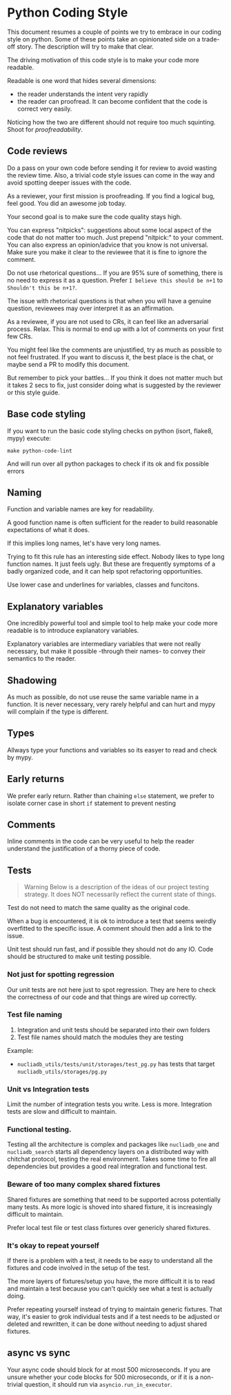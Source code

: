 # Python Coding Style

This document resumes a couple of points we try to embrace in our coding style on python. Some of these points take an opinionated side on a trade-off story.
The description will try to make that clear.

The driving motivation of this code style is to make your code more readable.

Readable is one word that hides several dimensions:

- the reader understands the intent very rapidly
- the reader can proofread. It can become confident that the code is correct very easily.

Noticing how the two are different should not require too much squinting.
Shoot for _proofreadability_.

## Code reviews

Do a pass on your own code before sending it for review to avoid wasting the review time.
Also, a trivial code style issues can come in the way and avoid spotting
deeper issues with the code.

As a reviewer, your first mission is proofreading. If you find a logical bug, feel good. You did an awesome job today.

Your second goal is to make sure the code quality stays high.

You can express "nitpicks": suggestions about some local aspect of the code that do not matter too much. Just prepend "nitpick:" to your comment.
You can also express an opinion/advice that you know is not universal.
Make sure you make it clear to the reviewee that it is fine to ignore the comment.

Do not use rhetorical questions... If you are 95% sure of something, there is no need to express it as a question.
Prefer `I believe this should be n+1` to `Shouldn't this be n+1?`.

The issue with rhetorical questions is that when you will have a genuine
question, reviewees may over interpret it as an affirmation.

As a reviewee, if you are not used to CRs, it can feel like an adversarial process. Relax. This is normal to end up with a lot of comments on your first few CRs.

You might feel like the comments are unjustified, try as much as possible to not feel frustrated.
If you want to discuss it, the best place is the chat, or maybe send a PR to modify this document.

But remember to pick your battles... If you think it does not matter much but it takes 2 secs to fix, just consider doing what is suggested by the reviewer or this style guide.

## Base code styling

If you want to run the basic code styling checks on python (isort, flake8, mypy) execute:

```
make python-code-lint
```

And will run over all python packages to check if its ok and fix possible errors

## Naming

Function and variable names are key for readability.

A good function name is often sufficient for the reader to build reasonable expectations of what it does.

If this implies long names, let's have very long names.

Trying to fit this rule has an interesting side effect.
Nobody likes to type long function names. It just feels ugly.
But these are frequently symptoms of a badly organized code, and it can
help spot refactoring opportunities.

Use lower case and underlines for variables, classes and funcitons.

## Explanatory variables

One incredibly powerful tool and simple tool to help make your code
more readable is to introduce explanatory variables.

Explanatory variables are intermediary variables that were not really
necessary, but make it possible -through their names- to convey their
semantics to the reader.

## Shadowing

As much as possible, do not use reuse the same variable name in a function.
It is never necessary, very rarely helpful and can hurt and mypy will complain if the type is different.

## Types

Allways type your functions and variables so its easyer to read and check by mypy.

## Early returns

We prefer early return.
Rather than chaining `else` statement, we prefer to isolate
corner case in short `if` statement to prevent nesting

## Comments

Inline comments in the code can be very useful to help the reader understand
the justification of a thorny piece of code.

## Tests

> Warning
> Below is a description of the ideas of our project testing strategy. It does NOT necessarily
> reflect the current state of things.

Test do not need to match the same quality as the original code.

When a bug is encountered, it is ok to introduce a test that seems weirdly
overfitted to the specific issue. A comment should then add a link to the issue.

Unit test should run fast, and if possible they should not do any IO.
Code should be structured to make unit testing possible.

### Not just for spotting regression

Our unit tests are not here just to spot regression. They are here to check the correctness of our code and that things are wired up correctly.

### Test file naming

1. Integration and unit tests should be separated into their own folders
2. Test file names should match the modules they are testing

Example:

- `nucliadb_utils/tests/unit/storages/test_pg.py` has tests that target `nucliadb_utils/storages/pg.py`


### Unit vs Integration tests

Limit the number of integration tests you write. Less is more. Integration tests are slow and difficult to maintain.

### Functional testing.

Testing all the architecture is complex and packages like `nucliadb_one` and `nucliadb_search` starts all dependency layers on a distributed way with chitchat protocol, testing the real environment. Takes some time to fire all dependencies but provides a good real integration and functional test.

### Beware of too many complex shared fixtures
Shared fixtures are something that need to be supported across potentially many tests. As more logic is shoved into shared fixture, it is increasingly difficult to maintain.

Prefer local test file or test class fixtures over genericly shared fixtures.

### It's okay to repeat yourself

If there is a problem with a test, it needs to be easy to understand all the fixtures and code involved in the setup of the test.

The more layers of fixtures/setup you have, the more difficult it is to read and maintain a test because you can't quickly see what a test is actually doing.

Prefer repeating yourself instead of trying to maintain generic fixtures. That way, it's easier to grok individual tests and if a test needs to be adjusted or deleted and rewritten, it can be done without needing to adjust shared fixtures.

## async vs sync

Your async code should block for at most 500 microseconds.
If you are unsure whether your code blocks for 500 microseconds, or if it is a non-trivial question, it should run via `asyncio.run_in_executor`.

